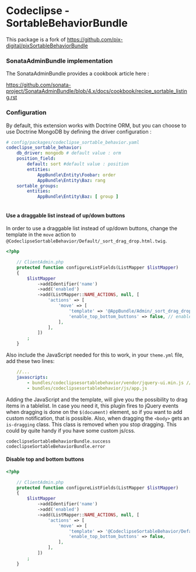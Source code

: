 Codeclipse - SortableBehaviorBundle
=========================

This package is a fork of https://github.com/pix-digital/pixSortableBehaviorBundle

### SonataAdminBundle implementation

The SonataAdminBundle provides a cookbook article here :

https://github.com/sonata-project/SonataAdminBundle/blob/4.x/docs/cookbook/recipe_sortable_listing.rst

### Configuration

By default, this extension works with Doctrine ORM, but you can choose to use Doctrine MongoDB by defining the driver configuration : 

``` yaml
# config/packages/codeclipse_sortable_behavior.yaml
codeclipse_sortable_behavior:
    db_driver: mongodb # default value : orm
    position_field:
        default: sort #default value : position
        entities:
            AppBundle\Entity\Foobar: order
            AppBundle\Entity\Baz: rang
    sortable_groups:
        entities:
            AppBundle\Entity\Baz: [ group ]
            
```

#### Use a draggable list instead of up/down buttons
In order to use a draggable list instead of up/down buttons, change the template in the ```move``` action to ```@CodeclipseSortableBehavior/Default/_sort_drag_drop.html.twig```.

```php
<?php

    // ClientAdmin.php
    protected function configureListFields(ListMapper $listMapper)
    {
        $listMapper
            ->addIdentifier('name')
            ->add('enabled')
            ->add(ListMapper::NAME_ACTIONS, null, [
                'actions' => [
                    'move' => [
                        'template' => '@AppBundle/Admin/_sort_drag_drop.html.twig',
                        'enable_top_bottom_buttons' => false, // enabled by default
                    ],
                ],
            ])
        ;
    }
```    
Also include the JavaScript needed for this to work, in your ```theme.yml``` file, add these two lines:
```yml
    //...
    javascripts:
        - bundles/codeclipsesortablebehavior/vendor/jquery-ui.min.js // if you haven't got jQuery UI yet.
        - bundles/codeclipsesortablebehavior/js/app.js
```

Adding the JavaScript and the template, will give you the possibility to drag items in a tablelist.
In case you need it, this plugin fires to jQuery events when dragging is done on the ```$(document)``` element, so if you want to add custom notification, that is possible. Also, when dragging the ```<body>``` gets an ```is-dragging``` class. This class is removed when you stop dragging. This could by quite handy if you have some custom js/css.
```
codeclipseSortableBehaviorBundle.success
codeclipseSortableBehaviorBundle.error
```
#### Disable top and bottom buttons
```php
<?php

    // ClientAdmin.php
    protected function configureListFields(ListMapper $listMapper)
    {
        $listMapper
            ->addIdentifier('name')
            ->add('enabled')
            ->add(ListMapper::NAME_ACTIONS, null, [
                'actions' => [
                    'move' => [
                        'template' => '@CodeclipseSortableBehavior/Default/_sort_drag_drop.html.twig',
                        'enable_top_bottom_buttons' => false,
                    ],
                ],
            ])
        ;
    }
```    
